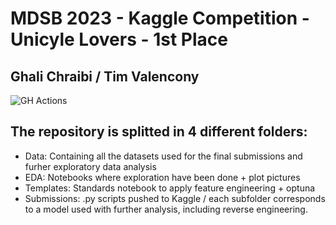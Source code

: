 # MDSB 2023 - Kaggle Competition - Unicyle Lovers - 1st Place 
## Ghali Chraibi / Tim Valencony
![GH Actions](https://github.com/ramp-kits/bike_counters/actions/workflows/main.yml/badge.svg)

## The repository is splitted in 4 different folders:
 - Data: Containing all the datasets used for the final submissions and furher exploratory data analysis
 - EDA: Notebooks where exploration have been done + plot pictures 
 - Templates: Standards notebook to apply feature engineering + optuna
 - Submissions: .py scripts pushed to Kaggle / each subfolder corresponds to a model used with further analysis, including reverse engineering.


